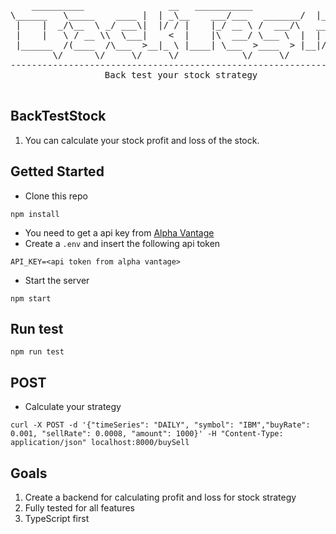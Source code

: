 <div align="center">
<pre>
    __________                __   ___________              __   _________ __                 __    
\______   \_____    ____ |  | _\__    ___/___   _______/  |_/   _____//  |_  ____   ____ |  | __
 |    |  _/\__  \ _/ ___\|  |/ / |    |_/ __ \ /  ___/\   __\_____  \\   __\/  _ \_/ ___\|  |/ /
 |    |   \ / __ \\  \___|    <  |    |\  ___/ \___ \  |  | /        \|  | (  <_> )  \___|    < 
 |______  /(____  /\___  >__|_ \ |____| \___  >____  > |__|/_______  /|__|  \____/ \___  >__|_ \
        \/      \/     \/     \/            \/     \/              \/                  \/     \/
------------------------------------------------------------------------------------------------
     Back test your stock strategy
 </pre>
</div>
     
## BackTestStock
1. You can calculate your stock profit and loss of the stock.

## Getted Started
- Clone this repo
```
npm install
```
- You need to get a api key from [Alpha Vantage](https://www.alphavantage.co/support/#api-key)
- Create a `.env` and insert the following api token
```
API_KEY=<api token from alpha vantage>
```

- Start the server

```
npm start
```

## Run test
```
npm run test
```

## POST 
- Calculate your strategy
```
curl -X POST -d '{"timeSeries": "DAILY", "symbol": "IBM","buyRate": 0.001, "sellRate": 0.0008, "amount": 1000}' -H "Content-Type: application/json" localhost:8000/buySell
```

## Goals
1. Create a backend for calculating profit and loss for stock strategy 
2. Fully tested for all features 
3. TypeScript first 
